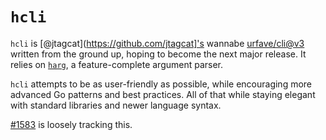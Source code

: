 # `hcli`

`hcli` is [@jtagcat](https://github.com/jtagcat]'s wannabe [urfave/cli@v3](https://github.com/urfave/cli) written from the ground up, hoping to become the next major release. It relies on [`harg`](harg/README.md), a feature-complete argument parser.

`hcli` attempts to be as user-friendly as possible, while encouraging more advanced Go patterns and best practices. All of that while staying elegant with standard libraries and newer language syntax.

[#1583](https://github.com/urfave/cli/issues/1583) is loosely tracking this.
